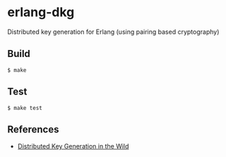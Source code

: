 erlang-dkg
=====
Distributed key generation for Erlang (using pairing based cryptography)

Build
-----

    $ make

Test
-----

    $ make test

References
-----

* [Distributed Key Generation in the Wild](https://eprint.iacr.org/2012/377.pdf)
